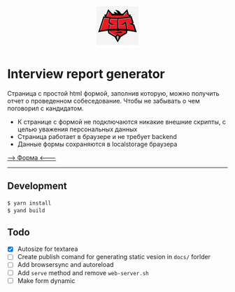 <p align="center">
  <img width="96" height="96" src="https://github.com/Rpsl/interview-report-generator/blob/master/assets/favicon.ico/android-icon-192x192.png?raw=true">
</p>

# Interview report generator

Страница с простой html формой, заполнив которую, можно получить отчет о проведенном собеседование. Чтобы не забывать о чем поговорил с кандидатом.

  - К странице с формой не подключаются никакие внешние скрипты, с целью уважения персональных данных
  - Страница работает в браузере и не требует backend
  - Данные формы сохраняются в localstorage браузера


[--> Форма <---](https://rpsl.github.io/interview-report-generator/)

---

## Development

```javascript
$ yarn install
$ yand build
```

## Todo

- [x] Autosize for textarea
- [ ] Create publish comand for generating static vesion in `docs/` forlder
- [ ] Add browsersync and autoreload
- [ ] Add `serve` method and remove `web-server.sh`
- [ ] Make form dynamic